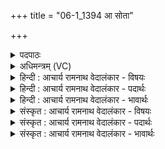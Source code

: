 +++
title = "06-1_1394 आ सोता"

+++
<details><summary>पदपाठः</summary>

आ꣢। सो꣣त। प꣡रि꣢꣯। सि꣣ञ्चत। अ꣡श्व꣢꣯म्। न। स्तो꣡म꣢꣯म्। अ꣣प्तु꣡र꣢म्। र꣣जस्तु꣡र꣢म्। व꣣नप्रक्ष꣢म्। व꣣न। प्रक्ष꣢म्। उ꣣दप्रु꣡त꣢म्। उ꣣द। प्रु꣡त꣢꣯म्। १३९४।
</details>

<details><summary>अधिमन्त्रम् (VC)</summary>

- पवमानः सोमः
- ऋजिश्वा भारद्वाजः
- काकुभः प्रगाथः (विषमा ककुप्, समा सतोबृहती)
- ऋषभः
</details>

<details><summary>हिन्दी : आचार्य रामनाथ वेदालंकार - विषयः</summary>

प्रथम ऋचा की व्याख्या पूर्वार्चिक में ५८० क्रमाङ्क पर परमेश्वर की आराधना के विषय में की गयी थी। यहाँ ब्रह्मानन्द का विषय वर्णित करते हैं।
</details>

<details><summary>हिन्दी : आचार्य रामनाथ वेदालंकार - पदार्थः</summary>

पदार्थान्वय -  हे मनुष्यो ! तुम (स्तोमम्) स्तुति करने योग्य, (अप्तुरम्) प्राणों में गति देनेवाले, (रजस्तुरम्) पृथिवी, सूर्य आदि लोकों को गति देनेवाले, (वनप्रक्षम्) जंगलों को वर्षा-जल से सींचनेवाले, (उदप्रुतम्) जलों को बहानेवाले सोम-नामक परमात्मा को (आ सोत) दुहो अर्थात् उससे आनन्द-रस प्राप्त करो और उसे (अश्वं न) बादल के समान (परि सिञ्चत) चारों ओर बरसाओ ॥१॥ यहाँ उपमालङ्कार है ॥१॥
</details>

<details><summary>हिन्दी : आचार्य रामनाथ वेदालंकार - भावार्थः</summary>

भावार्थ -  जैसे बादल भूमि को जल से सींचता है,वैसे ही उपासकों को चाहिए कि ब्रह्मानन्द से अपने तथा दूसरों के आत्मा को पुनः-पुनः सींचें ॥१॥
</details>

<details><summary>संस्कृत : आचार्य रामनाथ वेदालंकार - विषयः</summary>

तत्र प्रथमा ऋक् पूर्वार्चिके ५८० क्रमाङ्के परमेश्वराराधनविषये व्याख्याता। अत्र ब्रह्मानन्दविषयो वर्ण्यते।
</details>

<details><summary>संस्कृत : आचार्य रामनाथ वेदालंकार - पदार्थः</summary>

पदार्थान्वय -  हे मनुष्याः ! यूयम् (स्तोमम्) स्तोतव्यम्, (अप्तुरम्) प्राणेषु गतिप्रदातारम्, (रजस्तुरम्) पृथिवीसूर्यादिलोकेषु गतिप्रदातारम्, (अनप्रक्षम्) अरण्यानां वृष्टिजलेन सेक्तारम्, (उदप्रुतम्) उदकानां प्रवाहयितारं सोमं परमात्मानम् (आ सोत) आनन्दरसं आक्षारयत, तं च (अश्वं न) पर्जन्यमिव२ (परिसिञ्चत) परिवर्षत ॥१॥ अत्रोपमालङ्कारः ॥१॥
</details>

<details><summary>संस्कृत : आचार्य रामनाथ वेदालंकार - भावार्थः</summary>

भावार्थ -  यथा पर्जन्यो भूमिं पयसा सिञ्चति तथैवोपासकैर्ब्रह्मानन्देन स्वात्मा परेषां चात्मा मुहुर्मुहुः सेचनीयः ॥१॥
</details>